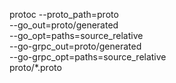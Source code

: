 protoc --proto_path=proto \
 --go_out=proto/generated \
 --go_opt=paths=source_relative \
 --go-grpc_out=proto/generated \
 --go-grpc_opt=paths=source_relative \
 proto/\*.proto
